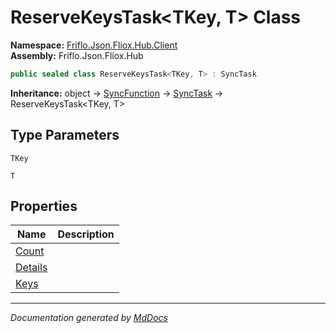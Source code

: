 ﻿<!--  
  <auto-generated>   
    The contents of this file were generated by a tool.  
    Changes to this file may be list if the file is regenerated  
  </auto-generated>   
-->

# ReserveKeysTask\<TKey, T\> Class

**Namespace:** [Friflo.Json.Fliox.Hub.Client](../index.md)  
**Assembly:** Friflo.Json.Fliox.Hub

```csharp
public sealed class ReserveKeysTask<TKey, T> : SyncTask
```

**Inheritance:** object → [SyncFunction](../SyncFunction/index.md) → [SyncTask](../SyncTask/index.md) → ReserveKeysTask\<TKey, T\>

## Type Parameters

`TKey`

`T`

## Properties

| Name                             | Description |
| -------------------------------- | ----------- |
| [Count](properties/Count.md)     |             |
| [Details](properties/Details.md) |             |
| [Keys](properties/Keys.md)       |             |

___

*Documentation generated by [MdDocs](https://github.com/ap0llo/mddocs)*
